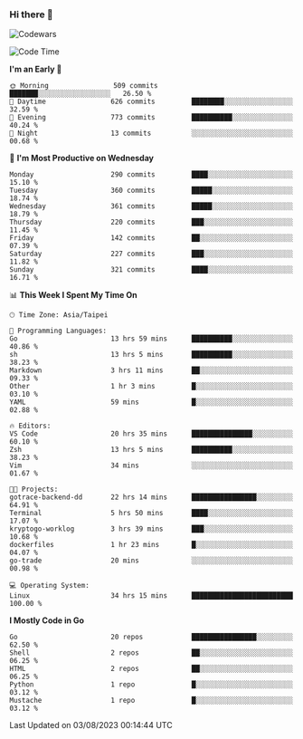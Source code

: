 ### Hi there 👋

![Codewars](https://www.codewars.com/users/omegaatt36/badges/small)

<!--START_SECTION:waka-->
![Code Time](http://img.shields.io/badge/Code%20Time-1%2C396%20hrs%2055%20mins-blue)

**I'm an Early 🐤** 

```text
🌞 Morning                509 commits         ███████░░░░░░░░░░░░░░░░░░   26.50 % 
🌆 Daytime                626 commits         ████████░░░░░░░░░░░░░░░░░   32.59 % 
🌃 Evening                773 commits         ██████████░░░░░░░░░░░░░░░   40.24 % 
🌙 Night                  13 commits          ░░░░░░░░░░░░░░░░░░░░░░░░░   00.68 % 
```
📅 **I'm Most Productive on Wednesday** 

```text
Monday                   290 commits         ████░░░░░░░░░░░░░░░░░░░░░   15.10 % 
Tuesday                  360 commits         █████░░░░░░░░░░░░░░░░░░░░   18.74 % 
Wednesday                361 commits         █████░░░░░░░░░░░░░░░░░░░░   18.79 % 
Thursday                 220 commits         ███░░░░░░░░░░░░░░░░░░░░░░   11.45 % 
Friday                   142 commits         ██░░░░░░░░░░░░░░░░░░░░░░░   07.39 % 
Saturday                 227 commits         ███░░░░░░░░░░░░░░░░░░░░░░   11.82 % 
Sunday                   321 commits         ████░░░░░░░░░░░░░░░░░░░░░   16.71 % 
```


📊 **This Week I Spent My Time On** 

```text
🕑︎ Time Zone: Asia/Taipei

💬 Programming Languages: 
Go                       13 hrs 59 mins      ██████████░░░░░░░░░░░░░░░   40.86 % 
sh                       13 hrs 5 mins       ██████████░░░░░░░░░░░░░░░   38.23 % 
Markdown                 3 hrs 11 mins       ██░░░░░░░░░░░░░░░░░░░░░░░   09.33 % 
Other                    1 hr 3 mins         █░░░░░░░░░░░░░░░░░░░░░░░░   03.10 % 
YAML                     59 mins             █░░░░░░░░░░░░░░░░░░░░░░░░   02.88 % 

🔥 Editors: 
VS Code                  20 hrs 35 mins      ███████████████░░░░░░░░░░   60.10 % 
Zsh                      13 hrs 5 mins       ██████████░░░░░░░░░░░░░░░   38.23 % 
Vim                      34 mins             ░░░░░░░░░░░░░░░░░░░░░░░░░   01.67 % 

🐱‍💻 Projects: 
gotrace-backend-dd       22 hrs 14 mins      ████████████████░░░░░░░░░   64.91 % 
Terminal                 5 hrs 50 mins       ████░░░░░░░░░░░░░░░░░░░░░   17.07 % 
kryptogo-worklog         3 hrs 39 mins       ███░░░░░░░░░░░░░░░░░░░░░░   10.68 % 
dockerfiles              1 hr 23 mins        █░░░░░░░░░░░░░░░░░░░░░░░░   04.07 % 
go-trade                 20 mins             ░░░░░░░░░░░░░░░░░░░░░░░░░   00.98 % 

💻 Operating System: 
Linux                    34 hrs 15 mins      █████████████████████████   100.00 % 
```

**I Mostly Code in Go** 

```text
Go                       20 repos            ████████████████░░░░░░░░░   62.50 % 
Shell                    2 repos             ██░░░░░░░░░░░░░░░░░░░░░░░   06.25 % 
HTML                     2 repos             ██░░░░░░░░░░░░░░░░░░░░░░░   06.25 % 
Python                   1 repo              █░░░░░░░░░░░░░░░░░░░░░░░░   03.12 % 
Mustache                 1 repo              █░░░░░░░░░░░░░░░░░░░░░░░░   03.12 % 
```




 Last Updated on 03/08/2023 00:14:44 UTC
<!--END_SECTION:waka-->

<!--
**omegaatt36/omegaatt36** is a ✨ _special_ ✨ repository because its `README.md` (this file) appears on your GitHub profile.

Here are some ideas to get you started:

- 🔭 I’m currently working on ...
- 🌱 I’m currently learning ...
- 👯 I’m looking to collaborate on ...
- 🤔 I’m looking for help with ...
- 💬 Ask me about ...
- 📫 How to reach me: ...
- 😄 Pronouns: ...
- ⚡ Fun fact: ...
-->
